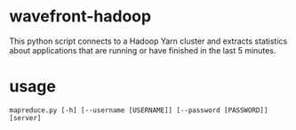 # wavefront-hadoop

This python script connects to a Hadoop Yarn cluster and extracts statistics about applications that are running or have finished in the last 5 minutes.

# usage
```
mapreduce.py [-h] [--username [USERNAME]] [--password [PASSWORD]] [server]
```
